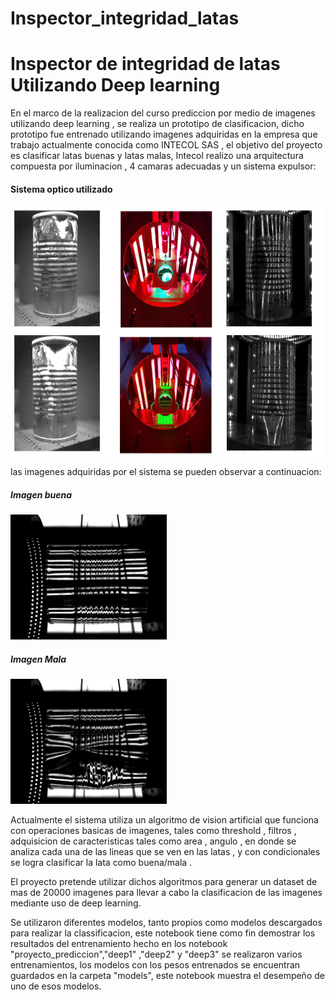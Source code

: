 # Inspector_integridad_latas
# Inspector de integridad de latas Utilizando Deep learning
En el marco de la realizacion del curso prediccion por medio de imagenes utilizando deep learning , se realiza un prototipo de clasificacion, dicho prototipo fue entrenado utilizando imagenes adquiridas en la empresa que trabajo actualmente conocida como INTECOL SAS , el objetivo del proyecto es clasificar latas buenas y latas malas, Intecol realizo una arquitectura compuesta por iluminacion , 4 camaras adecuadas y un sistema expulsor:
#### Sistema optico utilizado
<img src="images/iluminacion.png" alt="" style="height:400px"></img> 

las imagenes adquiridas por el sistema se pueden observar a continuacion:

##### Imagen buena
<img src="images/_OK.png" alt="" style="height:200px"></img>

##### Imagen Mala
<img src="images/NOTOK.png" alt="" style="height:200px"></img>



Actualmente el sistema utiliza un algoritmo de vision artificial que funciona con operaciones basicas de imagenes, tales como threshold , filtros , adquisicion de caracteristicas tales como area , angulo , en donde se analiza cada una de las lineas que se ven en las latas , y  con condicionales se logra clasificar la lata como buena/mala .

El proyecto pretende utilizar dichos algoritmos para generar un dataset de mas de 20000 imagenes para llevar a cabo la
clasificacion de las imagenes mediante uso de deep learning.


Se utilizaron diferentes modelos, tanto propios como modelos descargados para realizar la classificacion, este notebook tiene como fin demostrar los resultados del entrenamiento hecho en los notebook "proyecto_prediccion","deep1" ,"deep2" y "deep3" se realizaron varios entrenamientos, los modelos con los pesos entrenados se encuentran guardados en la carpeta "models", este notebook muestra el desempeño de uno de esos modelos.

